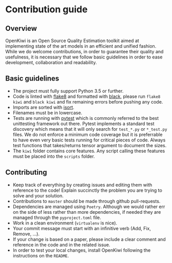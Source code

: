 # Contribution guide

## Overview

OpenKiwi is an Open Source Quality Estimation toolkit aimed at implementing state of the art models in an efficient and unified fashion. While we do welcome contributions, in order to guarantee their quality and usefulness, it is necessary that we follow basic guidelines in order to ease development, collaboration and readability.

## Basic guidelines

* The project must fully support Python 3.5 or further.
* Code is linted with [flake8](http://flake8.pycqa.org/en/latest/user/error-codes.html) and formatted with [black](https://github.com/ambv/black), please run `flake8 kiwi` and `black kiwi` and fix remaining errors before pushing any code.
* Imports are sorted with [isort](https://github.com/timothycrosley/isort).
* Filenames must be in lowercase.
* Tests are running with [pytest](https://docs.pytest.org/en/latest/) which is commonly referred to the best unittesting framework out there. Pytest implements a standard test discovery which means that it will only search for `test_*.py` or `*_test.py` files. We do not enforce a minimum code coverage but it is preferrable to have even very basic tests running for critical pieces of code. Always test functions that takes/returns tensor argument to document the sizes.
* The `kiwi` folder contains core features. Any script calling these features must be placed into the `scripts` folder.

## Contributing

* Keep track of everything by creating issues and editing them with reference to the code! Explain succinctly the problem you are trying to solve and your solution.
* Contributions to `master` should be made through github pull-requests.
* Dependencies are managed using `Poetry`. Although we would rather err on the side of less rather than more dependencies, if needed they are managed through the `pyproject.toml` file.
* Work in a clean environment (`virtualenv` is nice). 
* Your commit message must start with an infinitive verb (Add, Fix, Remove, ...).
* If your change is based on a paper, please include a clear comment and reference in the code and in the related issue.
* In order to test your local changes, install OpenKiwi following the instructions on the `README`.
